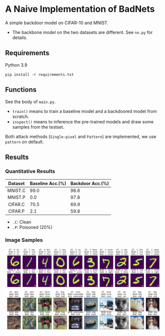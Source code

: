 # A Naive Implementation of BadNets

A simple backdoor model on CIFAR-10 and MNIST.

- The backbone model on the two datasets are different. See `nn.py` for details.

## Requirements

Python 3.9

```shell
pip install -r requirements.txt
```

## Functions

See the body of `main.py`.
- `train()` means to train a baseline model and a backdoored model from scratch.
- `inspect()` means to inference the pre-trained models and draw some samples from the testset.

Both attack methods (`Single-pixel` and `Pattern`) are implemented, we use `pattern` on default.

## Results

### Quantitative Results

| Dataset | Baseline Acc.(%) | Backdoor Acc.(%) |
|:-------:|------------------|------------------|
| MNIST.C | 99.0             | 98.6             |
| MNIST.P | 0.0              | 97.8             |
| CIFAR.C | 70.5             | 69.9             |
| CIFAR.P | 2.1              | 59.8             |

- `.C`: Clean
- `.P`: Poisoned (20%)

### Image Samples

<img src="fig/mnist.png" width="750px">

<img src="fig/cifar.png" width="750px">
